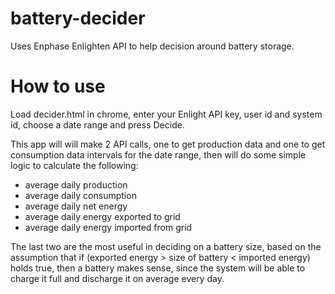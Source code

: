 # battery-decider
Uses Enphase Enlighten API to help decision around battery storage.

# How to use
Load decider.html in chrome, enter your Enlight API key, user id and system id, choose a date range and press Decide.

This app will will make 2 API calls, one to get production data and one to get consumption data intervals for the date range, then will do some simple logic to calculate the following:

- average daily production
- average daily consumption
- average daily net energy
- average daily energy exported to grid
- average daily energy imported from grid

The last two are the most useful in deciding on a battery size, based on the assumption that if (exported energy > size of battery < imported energy) holds true, then a battery makes sense, since the system will be able to charge it full and discharge it on average every day.
